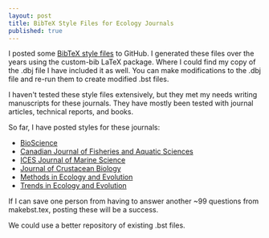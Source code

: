 ```yaml
---
layout: post
title: BibTeX Style Files for Ecology Journals
published: true
---
```


I posted some [BibTeX style files] to GitHub. I generated these files over the years using the custom-bib LaTeX package. Where I could find my copy of the .dbj file I have included it as well. You can make modifications to the .dbj file and re-run them to create modified .bst files.

I haven't tested these style files extensively, but they met my needs writing manuscripts for these journals. They have mostly been tested with journal articles, technical reports, and books.

So far, I have posted styles for these journals:
- [BioScience](https://github.com/seananderson/bst/blob/master/bioscience.bst)
- [Canadian Journal of Fisheries and Aquatic Sciences](https://github.com/seananderson/bst/blob/master/cjfas.bst)
- [ICES Journal of Marine Science](https://github.com/seananderson/bst/blob/master/icesjms.bst)
- [Journal of Crustacean Biology](https://github.com/seananderson/bst/blob/master/jcrustbiol.bst)
- [Methods in Ecology and Evolution](https://github.com/seananderson/bst/blob/master/mee.bst)
- [Trends in Ecology and Evolution](https://github.com/seananderson/bst/blob/master/tree.bst)

If I can save one person from having to answer another ~99 questions from makebst.tex, posting these will be a success. 

We could use a better repository of existing .bst files.

[custom-bib]: http://www.ctan.org/tex-archive/macros/latex/contrib/custom-bib/
[BibTeX style files]: https://github.com/seananderson/bst
